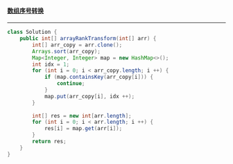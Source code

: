 #### <a href="https://leetcode.cn/problems/rank-transform-of-an-array/">数组序号转换</a>

---------------

```java
class Solution {
    public int[] arrayRankTransform(int[] arr) {
        int[] arr_copy = arr.clone();
        Arrays.sort(arr_copy);
        Map<Integer, Integer> map = new HashMap<>();
        int idx = 1;
        for (int i = 0; i < arr_copy.length; i ++) {
            if (map.containsKey(arr_copy[i])) {
                continue;
            }
            map.put(arr_copy[i], idx ++);
        }
        
        int[] res = new int[arr.length];
        for (int i = 0; i < arr.length; i ++) {
            res[i] = map.get(arr[i]);
        }
        return res;
    }
}
```

